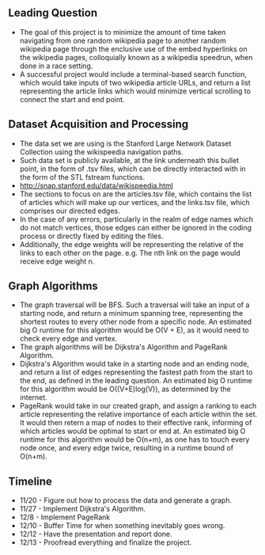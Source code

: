 
## Leading Question

* The goal of this project is to minimize the amount of time taken navigating from one random wikipedia page to another random wikipedia page through the enclusive use of the embed hyperlinks on the wikipedia pages, colloquially known as a wikipedia speedrun, when done in a race setting.
* A successful project would include a terminal-based search function, which would take inputs of two wikipedia article URLs, and return a list representing the article links which would minimize vertical scrolling to connect the start and end point.

## Dataset Acquisition and Processing

* The data set we are using is the Stanford Large Network Dataset Collection using the wikispeedia navigation paths. 
* Such data set is publicly available, at the link underneath this bullet point, in the form of .tsv files, which can be directly interacted with in the form of the STL fstream functions.
* http://snap.stanford.edu/data/wikispeedia.html
* The sections to focus on are the articles.tsv file, which contains the list of articles which will make up our vertices, and the links.tsv file, which comprises our directed edges.
* In the case of any errors, particularly in the realm of edge names which do not match vertices, those edges can either be ignored in the coding process or directly fixed by editing the files.
* Additionally, the edge weights will be representing the relative of the links to each other on the page. e.g. The nth link on the page would receive edge weight n. 

## Graph Algorithms

* The graph traversal will be BFS. Such a traversal will take an input of a starting node, and return a minimum spanning tree, representing the shortest routes to every other node from a specific node. An estimated big O runtime for this algorithm would be O(V + E), as it would need to check every edge and vertex.
* The graph algorithms will be Dijkstra's Algorithm and PageRank Algorithm.
* Dijkstra's Algorithm would take in a starting node and an ending node, and return a list of edges representing the fastest path from the start to the end, as defined in the leading question. An estimated big O runtime for this algorithm would be O((V+E)log(V)), as determined by the internet.
* PageRank would take in our created graph, and assign a ranking to each article representing the relative importance of each article within the set. It would then retern a map of nodes to their effective rank, informing of which articles would be optimal to start or end at. An estimated big O runtime for this algorithm would be O(n+m), as one has to touch every node once, and every edge twice, resulting in a runtime bound of O(n+m).

## Timeline
* 11/20 - Figure out how to process the data and generate a graph.
* 11/27 - Implement Dijkstra's Algorithm.
* 12/8 - Implement PageRank
* 12/10 - Buffer Time for when something inevitably goes wrong.
* 12/12 - Have the presentation and report done.
* 12/13 - Proofread everything and finalize the project.